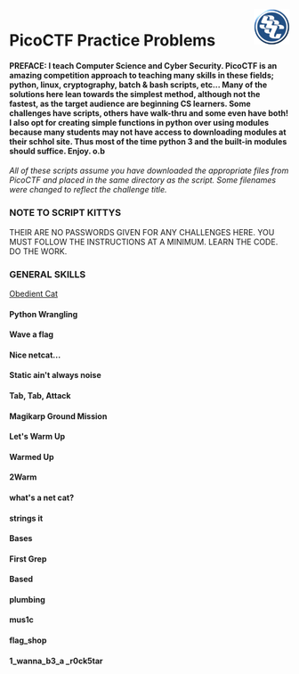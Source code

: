 <img align="right" src="https://github.com/0m3g4b1u3/pico-ctf/blob/30c417590719596865c6d2bda53fe3bbef4f12c6/sscLogo200.png" width=64>

# PicoCTF Practice Problems<br>
#### **PREFACE:** I teach Computer Science and Cyber Security. PicoCTF is an amazing competition approach to teaching many skills in these fields; python, linux, cryptography, batch & bash scripts, etc... Many of the solutions here lean towards the simplest method, although not the fastest, as the target audience are beginning CS learners. Some challenges have scripts, others have walk-thru and some even have both! I also opt for creating simple functions in python over using modules because many students may not have access to downloading modules at their schhol site. Thus most of the time python 3 and the built-in modules should suffice. Enjoy. o.b

*All of these scripts assume you have downloaded the appropriate files from PicoCTF and placed in the same directory as the script. Some filenames were changed to reflect the challenge title.*

### NOTE TO SCRIPT KITTYS<br>
THEIR ARE NO PASSWORDS GIVEN FOR ANY CHALLENGES HERE. YOU MUST FOLLOW THE INSTRUCTIONS AT A MINIMUM. LEARN THE CODE. DO THE WORK.<br>

### GENERAL SKILLS<br>
[Obedient Cat](../picoCTF_GS_ObedienytCat.py)
#### Python Wrangling
#### Wave a flag
#### Nice netcat...
#### Static ain't always noise
#### Tab, Tab, Attack
#### Magikarp Ground Mission
#### Let's Warm Up
#### Warmed Up
#### 2Warm
#### what's a net cat?
#### strings it
#### Bases
#### First Grep
#### Based
#### plumbing
#### mus1c
#### flag_shop
#### 1_wanna_b3_a _r0ck5tar

